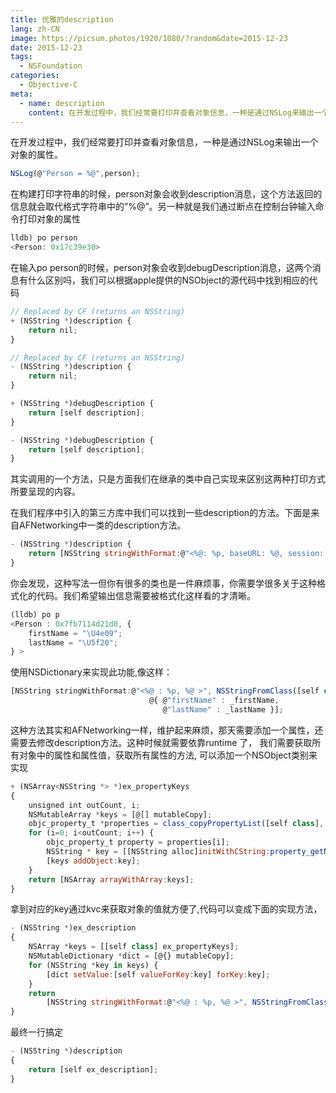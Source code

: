 ```yaml
---
title: 优雅的description
lang: zh-CN
image: https://picsum.photos/1920/1080/?random&date=2015-12-23
date: 2015-12-23
tags:
  - NSFoundation
categories:
  - Objective-C
meta:
  - name: description
    content: 在开发过程中，我们经常要打印并查看对象信息，一种是通过NSLog来输出一个对象的属性。
---
```


在开发过程中，我们经常要打印并查看对象信息，一种是通过NSLog来输出一个对象的属性。

<!-- more -->

```js
NSLog(@"Person = %@",person);
```
在构建打印字符串的时候，person对象会收到description消息，这个方法返回的信息就会取代格式字符串中的”%@”。另一种就是我们通过断点在控制台钟输入命令打印对象的属性
```js
lldb) po person
<Person: 0x17c39e30>
```

在输入po person的时候，person对象会收到debugDescription消息，这两个消息有什么区别吗，我们可以根据apple提供的NSObject的源代码中找到相应的代码

```js
// Replaced by CF (returns an NSString)
+ (NSString *)description {
    return nil;
}

// Replaced by CF (returns an NSString)
- (NSString *)description {
    return nil;
}

+ (NSString *)debugDescription {
    return [self description];
}

- (NSString *)debugDescription {
    return [self description];
}
```

其实调用的一个方法，只是方面我们在继承的类中自己实现来区别这两种打印方式所要呈现的内容。

在我们程序中引入的第三方库中我们可以找到一些description的方法。下面是来自AFNetworking中一类的description方法。

```js
- (NSString *)description {
    return [NSString stringWithFormat:@"<%@: %p, baseURL: %@, session: %@, operationQueue: %@>", NSStringFromClass([self class]), self, [self.baseURL absoluteString], self.session, self.operationQueue];
}
```
你会发现，这种写法一但你有很多的类也是一件麻烦事，你需要学很多关于这种格式化的代码。我们希望输出信息需要被格式化这样看的才清晰。
```js
(lldb) po p
<Person : 0x7fb7114d21d0, {
    firstName = "\U4e09";
    lastName = "\U5f20";
} >
```
使用NSDictionary来实现此功能,像这样：

```js
[NSString stringWithFormat:@"<%@ : %p, %@ >", NSStringFromClass([self class]), self,
                               @{ @"firstName" : _firstName,
                                  @"lastName" : _lastName }];
```

这种方法其实和AFNetworking一样，维护起来麻烦，那天需要添加一个属性，还需要去修改description方法。这种时候就需要依靠runtime 了， 我们需要获取所有对象中的属性和属性值，获取所有属性的方法, 可以添加一个NSObject类别来实现

```js
+ (NSArray<NSString *> *)ex_propertyKeys
{
	unsigned int outCount, i;
	NSMutableArray *keys = [@[] mutableCopy];
	objc_property_t *properties = class_copyPropertyList([self class], &outCount);
	for (i=0; i<outCount; i++) {
		objc_property_t property = properties[i];
		NSString * key = [[NSString alloc]initWithCString:property_getName(property)  encoding:NSUTF8StringEncoding];
		[keys addObject:key];
	}
	return [NSArray arrayWithArray:keys];
}
```

拿到对应的key通过kvc来获取对象的值就方便了,代码可以变成下面的实现方法，

```js
- (NSString *)ex_description
{
    NSArray *keys = [[self class] ex_propertyKeys];
    NSMutableDictionary *dict = [@{} mutableCopy];
    for (NSString *key in keys) {
        [dict setValue:[self valueForKey:key] forKey:key];
    }
    return
        [NSString stringWithFormat:@"<%@ : %p, %@ >", NSStringFromClass([self class]), self, dict];
}
```

最终一行搞定

```js
- (NSString *)description
{
    return [self ex_description];
}
```

